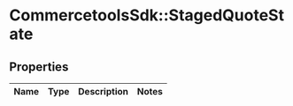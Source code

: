 # CommercetoolsSdk::StagedQuoteState

## Properties
Name | Type | Description | Notes
------------ | ------------- | ------------- | -------------

